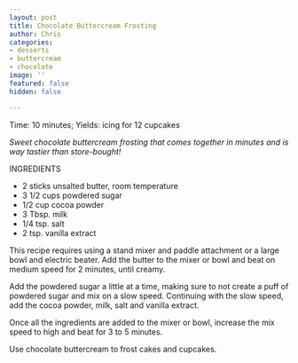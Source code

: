 ```yaml
---
layout: post
title: Chocolate Buttercream Frosting
author: Chris
categories:
- desserts
- buttercream
- chocolate
image: ''
featured: false
hidden: false

---
```

Time:  10 minutes; Yields: icing for 12 cupcakes

_Sweet chocolate buttercream frosting that comes together in minutes and is way tastier than store-bought!_

INGREDIENTS

* 2 sticks unsalted butter, room temperature
* 3 1/2 cups powdered sugar
* 1/2 cup cocoa powder
* 3 Tbsp. milk
* 1/4 tsp. salt
* 2 tsp. vanilla extract

This recipe requires using a stand mixer and paddle attachment or a large bowl and electric beater. Add the butter to the mixer or bowl and beat on medium speed for 2 minutes, until creamy.

Add the powdered sugar a little at a time, making sure to not create a puff of powdered sugar and mix on a slow speed. Continuing with the slow speed, add the cocoa powder, milk, salt and vanilla extract.

Once all the ingredients are added to the mixer or bowl, increase the mix speed to high and beat for 3 to 5 minutes. 

Use chocolate buttercream to frost cakes and cupcakes.